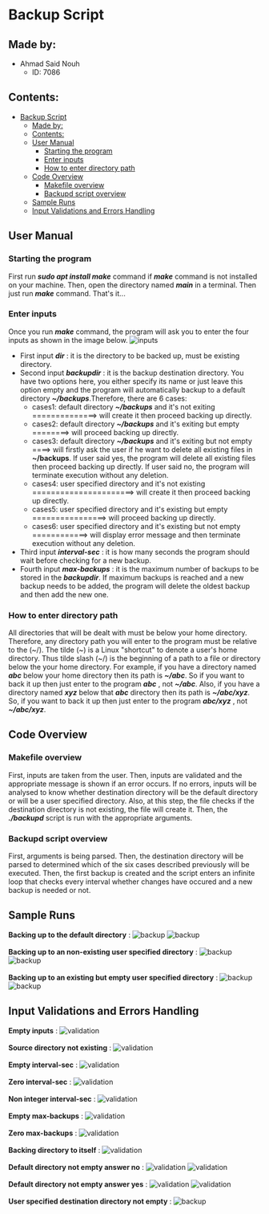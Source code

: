 # Backup Script

## Made by:

- Ahmad Said Nouh
  - ID: 7086

## Contents:

- [Backup Script](#backup-script)
  - [Made by:](#made-by)
  - [Contents:](#contents)
  - [User Manual](#user-manual)
    - [Starting the program](#starting-the-program)
    - [Enter inputs](#enter-inputs)
    - [How to enter directory path](#how-to-enter-directory-path)
  - [Code Overview](#code-overview)
    - [Makefile overview](#makefile-overview)
    - [Backupd script overview](#backupd-script-overview) 
  - [Sample Runs](#sample-runs)
  - [Input Validations and Errors Handling](#input-validations-and-errors-handling)


## User Manual

### Starting the program

First run ___sudo apt install make___ command if ___make___ command is not installed on your machine. Then, open the directory named ___main___ in a terminal. Then just run ___make___ command. That's it...  

### Enter inputs

Once you run ___make___ command, the program will ask you to enter the four inputs as shown in the image below. 
![inputs](imgs/input.png)
- First input ___dir___ : it is the directory to be backed up, must be existing directory.
- Second input ___backupdir___ : it is the backup destination directory. You have two options here, you either specify its name or just leave this option empty and the program will automatically backup to a default directory ___~/backups___.Therefore, there are 6 cases:
  - cases1: default directory ___~/backups___ and it's not exiting ==============> will create it then proceed backing up directly. 
  - cases2: default directory ___~/backups___ and it's exiting but empty ========> will proceed backing up directly. 					
  - cases3: default directory ___~/backups___ and it's exiting but not empty ====> will firstly ask the user if he want to delete all existing files in __~/backups__. If user said yes, the program will delete all existing files then proceed backing up directly. If user said no, the program will terminate execution without any deletion. 
  - cases4: user specified directory and it's not existing ======================> will create it then proceed backing up directly. 	
  - cases5: user specified directory and it's existing but empty ================> will proceed backing up directly. 						
  - cases6: user specified directory and it's existing but not empty ============> will display error message and then terminate execution without any deletion. 
- Third input ___interval-sec___ : it is how many seconds the program should wait before checking for a new backup.
- Fourth input ___max-backups___ : it is the maximum number of backups to be stored in the ___backupdir___. If maximum backups is reached and a new backup needs to be added, the program will delete the oldest backup and then add the new one.
  
### How to enter directory path
All directories that will be dealt with must be below your home directory. Therefore, any directory path you will enter to the program must be relative to the (\~/). The tilde (\~) is a Linux "shortcut" to denote a user's home directory. Thus tilde slash (\~/) is the beginning of a path to a file or directory below the your home directory. For example, if you have a directory named ___abc___ below your home directory then its path is ___~/abc___. So if you want to back it up then just enter to the program ___abc___ , not ___~/abc___. Also, if you have a directory named ___xyz___ below that ___abc___ directory then its path is ___~/abc/xyz___. So, if you want to back it up then just enter to the program ___abc/xyz___ , not ___~/abc/xyz___. 


## Code Overview

### Makefile overview
First, inputs are taken from the user. Then, inputs are validated and the appropriate message is shown if an error occurs. If no errors, inputs will be analysed to know whether destination directory will be the default directory or will be a user specified directory. Also, at this step, the file checks if the destination directory is not existing, the file will create it. Then, the ___./backupd___ script is run with the appropriate arguments.

### Backupd script overview
First, arguments is being parsed. Then, the destination directory will be parsed to determined which of the six cases described previously will be executed. Then, the first backup is created and the script enters an infinite loop that checks every interval whether changes have occured and a new backup is needed or not. 


## Sample Runs
__Backing up to the default directory__ :
![backup](imgs/success1.png)
![backup](imgs/success2.png)
</br></br>
__Backing up to an non-existing user specified directory__ :
![backup](imgs/noDef1.png)
![backup](imgs/noDef2.png)
</br></br>
__Backing up to an existing but empty user specified directory__ :
![backup](imgs/noDefEmpty1.png)
![backup](imgs/noDefEmpty2.png)


## Input Validations and Errors Handling

__Empty inputs__ :
![validation](imgs/emptyInputsValid.png)
</br></br>
__Source directory not existing__ :
![validation](imgs/sourceNotExistValid.png)
</br></br>
__Empty interval-sec__ :
![validation](imgs/intervalEmptyValid.png)
</br></br>
__Zero interval-sec__ :
![validation](imgs/intervalZeroValid.png)
</br></br>
__Non integer interval-sec__ :
![validation](imgs/intervalNonIntValid.png)
</br></br>
__Empty max-backups__ :
![validation](imgs/max-backupsEmptyValid.png)
</br></br>
__Zero max-backups__ :
![validation](imgs/max-backupsZeroValid.png)
</br></br>
__Backing directory to itself__ :
![validation](imgs/dirToItself.png)
</br></br>
__Default directory not empty answer no__ :
![validation](imgs/defaultBackup1.png)
![validation](imgs/defaultBackup2.png)
</br></br>
__Default directory not empty answer yes__ :
![validation](imgs/defaultBackup3.png)
![validation](imgs/defaultBackup4.png)
</br></br>
__User specified destination directory not empty__ :
![backup](imgs/noDefNotEmpty.png)
